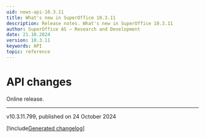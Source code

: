 ```yaml
---
uid: news-api-10.3.11
title: What's new in SuperOffice 10.3.11
description: Release notes. What's new in SuperOffice 10.3.11
author: SuperOffice AS – Research and Development
date: 21.10.2024
version: 10.3.11
keywords: API
topic: reference
---
```


# API changes

Online release.

-----

v10.3.11.799, published on 24 October 2024

[!include[Generated changelog](includes/changes-10.3.11.799.md)]
